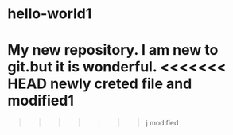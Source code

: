 # hello-world1
My new repository.
I am new to git.but it is wonderful.
<<<<<<< HEAD
newly creted file and modified1
=======

>>>>>>> j modified
